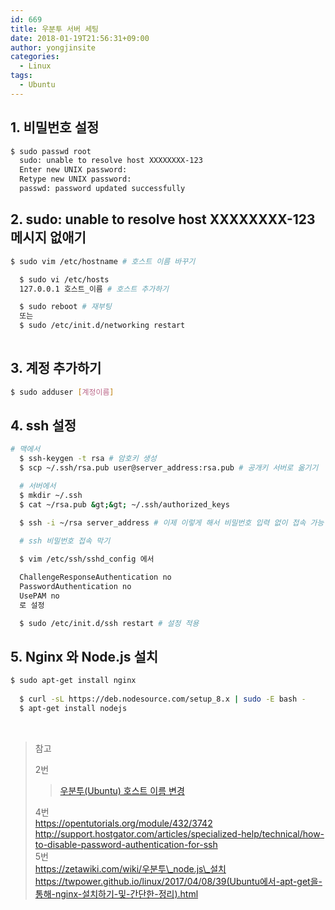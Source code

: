 ```yaml
---
id: 669
title: 우분투 서버 세팅
date: 2018-01-19T21:56:31+09:00
author: yongjinsite
categories:
  - Linux
tags:
  - Ubuntu
---
```

## 1. 비밀번호 설정

```bash
$ sudo passwd root
  sudo: unable to resolve host XXXXXXXX-123
  Enter new UNIX password: 
  Retype new UNIX password: 
  passwd: password updated successfully
```

## 2. sudo: unable to resolve host XXXXXXXX-123 메시지 없애기

```bash
$ sudo vim /etc/hostname # 호스트 이름 바꾸기

  $ sudo vi /etc/hosts 
  127.0.0.1 호스트_이름 # 호스트 추가하기

  $ sudo reboot # 재부팅
  또는
  $ sudo /etc/init.d/networking restart
  
```

## 3. 계정 추가하기

```bash
$ sudo adduser [계정이름]
```

## 4. ssh 설정

```bash
# 맥에서
  $ ssh-keygen -t rsa # 암호키 생성
  $ scp ~/.ssh/rsa.pub user@server_address:rsa.pub # 공개키 서버로 옮기기

  # 서버에서
  $ mkdir ~/.ssh
  $ cat ~/rsa.pub &gt;&gt; ~/.ssh/authorized_keys

  $ ssh -i ~/rsa server_address # 이제 이렇게 해서 비밀번호 입력 없이 접속 가능

  # ssh 비밀번호 접속 막기
  
  $ vim /etc/ssh/sshd_config 에서

  ChallengeResponseAuthentication no
  PasswordAuthentication no
  UsePAM no 
  로 설정

  $ sudo /etc/init.d/ssh restart # 설정 적용
```

## 5. Nginx 와 Node.js 설치

```bash
$ sudo apt-get install nginx
    
  $ curl -sL https://deb.nodesource.com/setup_8.x | sudo -E bash -
  $ apt-get install nodejs
```

&nbsp;


> 참고
> 
> 2번
> 
> <blockquote class="wp-embedded-content" data-secret="wPvs2tSApO">
>   <p>
>     <a href="http://sarghis.com/blog/831/">우분투(Ubuntu) 호스트 이름 변경</a>
>   </p>
> </blockquote>
> 
>  
> 4번  
> https://opentutorials.org/module/432/3742  
> http://support.hostgator.com/articles/specialized-help/technical/how-to-disable-password-authentication-for-ssh  
> 5번  
> https://zetawiki.com/wiki/우분투\_node.js\_설치  
> https://twpower.github.io/linux/2017/04/08/39(Ubuntu에서-apt-get을-통해-nginx-설치하기-및-간단한-정리).html
